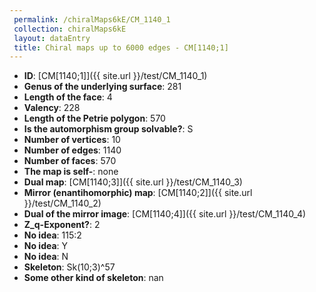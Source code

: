 ```yaml
--- 
 permalink: /chiralMaps6kE/CM_1140_1 
 collection: chiralMaps6kE
 layout: dataEntry
 title: Chiral maps up to 6000 edges - CM[1140;1]
---
```


- **ID**: [CM[1140;1]]({{ site.url }}/test/CM_1140_1)
- **Genus of the underlying surface**: 281
- **Length of the face**: 4
- **Valency**: 228
- **Length of the Petrie polygon**: 570
- **Is the automorphism group solvable?**: S
- **Number of vertices**: 10
- **Number of edges**: 1140
- **Number of faces**: 570
- **The map is self-**: none
- **Dual map**: [CM[1140;3]]({{ site.url }}/test/CM_1140_3)
- **Mirror (enantihomorphic) map**: [CM[1140;2]]({{ site.url }}/test/CM_1140_2)
- **Dual of the mirror image**: [CM[1140;4]]({{ site.url }}/test/CM_1140_4)
- **Z_q-Exponent?**: 2
- **No idea**:  115:2
- **No idea**: Y
- **No idea**: N
- **Skeleton**: Sk(10;3)^57
- **Some other kind of skeleton**: nan
